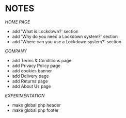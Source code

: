 # NOTES

*HOME PAGE*
- add 'What is Lockdown?' section
- add 'Why do you need a Lockdown system?' section
- add 'Where can you use a Lockdown system?' section

*COMPANY*
- add Terms & Conditions page
- add Privacy Policy page
- add cookies banner
- add Delivery page
- add Returns page
- add About Us page

*EXPERIMENTATION*
- make global php header
- make global php footer